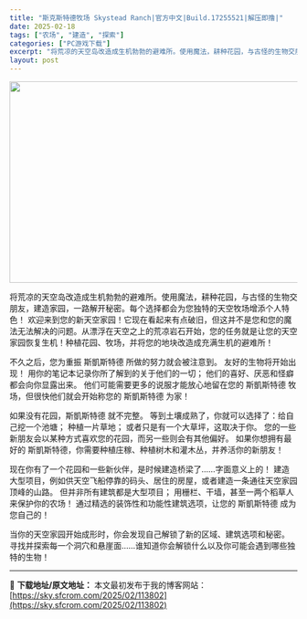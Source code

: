 ```yaml
---
title: "斯克斯特德牧场 Skystead Ranch|官方中文|Build.17255521|解压即撸|"
date: 2025-02-18
tags: ["农场", "建造", "探索"]
categories: ["PC游戏下载"]
excerpt: "将荒凉的天空岛改造成生机勃勃的避难所。使用魔法，耕种花园，与古怪的生物交朋友，建造家园，一路解开秘密。每个选择都会为您独特的天空牧场增添个人特色！ 欢迎来到您的新天空家园！它现在看起来有点破旧，但这并不是您和您的魔法无法解决的问题。从漂浮在天空之上的荒凉岩石开始，您的任务就是让您的天空家园恢复生机！&hellip;"
layout: post
---
```


<img class="aligncenter size-full wp-image-113794" src="https://sky.sfcrom.com/wp-content/uploads/2025/02/20250218075400100.webp" alt="" width="616" height="353" />

将荒凉的天空岛改造成生机勃勃的避难所。使用魔法，耕种花园，与古怪的生物交朋友，建造家园，一路解开秘密。每个选择都会为您独特的天空牧场增添个人特色！
欢迎来到您的新天空家园！它现在看起来有点破旧，但这并不是您和您的魔法无法解决的问题。从漂浮在天空之上的荒凉岩石开始，您的任务就是让您的天空家园恢复生机！种植花园、牧场，并将您的地块改造成充满生机的避难所！

不久之后，您为重振 斯凱斯特德 所做的努力就会被注意到。 友好的生物将开始出现！ 用你的笔记本记录你所了解到的关于他们的一切； 他们的喜好、厌恶和怪癖都会向你显露出来。 他们可能需要更多的说服才能放心地留在您的 斯凱斯特德 牧场，但很快他们就会开始称您的 斯凱斯特德 为家！

如果没有花园，斯凱斯特德 就不完整。 等到土壤成熟了，你就可以选择了：给自己挖一个池塘； 种植一片草地； 或者只是有一个大草坪，这取决于你。 您的一些新朋友会以某种方式喜欢您的花园，而另一些则会有其他偏好。 如果你想拥有最好的 斯凱斯特德，你需要种植庄稼、种植树木和灌木丛，并养活你的新朋友！

现在你有了一个花园和一些新伙伴，是时候建造桥梁了……字面意义上的！ 建造大型项目，例如供天空飞船停靠的码头、居住的房屋，或者建造一条通往天空家园顶峰的山路。 但并非所有建筑都是大型项目； 用栅栏、干墙，甚至一两个稻草人来保护你的农场！ 通过精选的装饰性和功能性建筑选项，让您的 斯凱斯特德 成为您自己的！

当你的天空家园开始成形时，你会发现自己解锁了新的区域、建筑选项和秘密。 寻找并探索每一个洞穴和悬崖面……谁知道你会解锁什么以及你可能会遇到哪些独特的生物！

---
📖 **下载地址/原文地址：** 本文最初发布于我的博客网站：[https://sky.sfcrom.com/2025/02/113802](https://sky.sfcrom.com/2025/02/113802)
